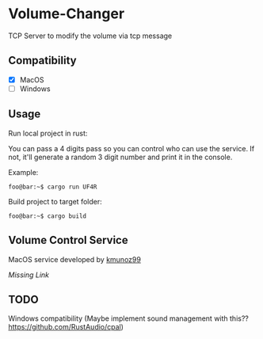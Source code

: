 # Volume-Changer

TCP Server to modify the volume via tcp message

## Compatibility

- [x] MacOS
- [ ] Windows

## Usage

Run local project in rust:

You can pass a 4 digits pass so you can control who can use the service. If not, it'll generate a random 3 digit number and print it in the console.

Example:
```console
foo@bar:~$ cargo run UF4R
```

Build project to target folder:

```console
foo@bar:~$ cargo build
```

## Volume Control Service

MacOS service developed by [kmunoz99](https://github.com/kmunoz99)

_Missing Link_

## TODO

Windows compatibility (Maybe implement sound management with this?? https://github.com/RustAudio/cpal)
